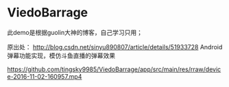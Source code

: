 # ViedoBarrage

此demo是根据guolin大神的博客，自己学习只用；

原出处：
http://blog.csdn.net/sinyu890807/article/details/51933728
 Android弹幕功能实现，模仿斗鱼直播的弹幕效果
 
  https://github.com/tingsky9985/ViedoBarrage/app/src/main/res/rraw/device-2016-11-02-160957.mp4
